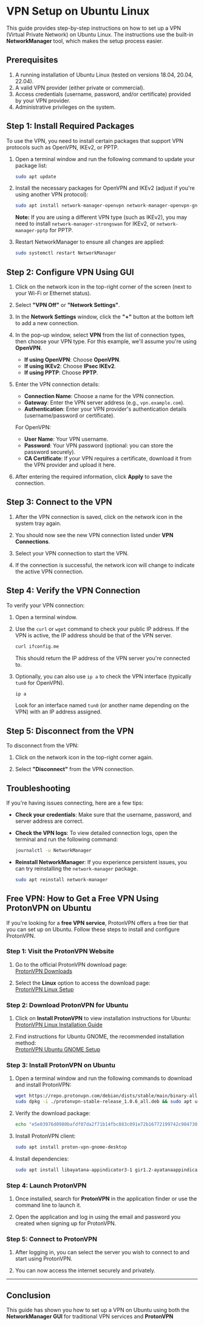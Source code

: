 # VPN Setup on Ubuntu Linux

This guide provides step-by-step instructions on how to set up a VPN (Virtual Private Network) on Ubuntu Linux. The instructions use the built-in **NetworkManager** tool, which makes the setup process easier.

## Prerequisites

1. A running installation of Ubuntu Linux (tested on versions 18.04, 20.04, 22.04).
2. A valid VPN provider (either private or commercial).
3. Access credentials (username, password, and/or certificate) provided by your VPN provider.
4. Administrative privileges on the system.

## Step 1: Install Required Packages

To use the VPN, you need to install certain packages that support VPN protocols such as OpenVPN, IKEv2, or PPTP.

1. Open a terminal window and run the following command to update your package list:

    ```bash
    sudo apt update
    ```

2. Install the necessary packages for OpenVPN and IKEv2 (adjust if you're using another VPN protocol):

    ```bash
    sudo apt install network-manager-openvpn network-manager-openvpn-gnome
    ```

    **Note:** If you are using a different VPN type (such as IKEv2), you may need to install `network-manager-strongswan` for IKEv2, or `network-manager-pptp` for PPTP.

3. Restart NetworkManager to ensure all changes are applied:

    ```bash
    sudo systemctl restart NetworkManager
    ```

## Step 2: Configure VPN Using GUI

1. Click on the network icon in the top-right corner of the screen (next to your Wi-Fi or Ethernet status).

2. Select **"VPN Off"** or **"Network Settings"**.

3. In the **Network Settings** window, click the **"+"** button at the bottom left to add a new connection.

4. In the pop-up window, select **VPN** from the list of connection types, then choose your VPN type. For this example, we'll assume you're using **OpenVPN**.

    - **If using OpenVPN**: Choose **OpenVPN**.
    - **If using IKEv2**: Choose **IPsec IKEv2**.
    - **If using PPTP**: Choose **PPTP**.

5. Enter the VPN connection details:
   - **Connection Name**: Choose a name for the VPN connection.
   - **Gateway**: Enter the VPN server address (e.g., `vpn.example.com`).
   - **Authentication**: Enter your VPN provider's authentication details (username/password or certificate).

    For OpenVPN:
    - **User Name**: Your VPN username.
    - **Password**: Your VPN password (optional: you can store the password securely).
    - **CA Certificate**: If your VPN requires a certificate, download it from the VPN provider and upload it here.

6. After entering the required information, click **Apply** to save the connection.

## Step 3: Connect to the VPN

1. After the VPN connection is saved, click on the network icon in the system tray again.

2. You should now see the new VPN connection listed under **VPN Connections**.

3. Select your VPN connection to start the VPN.

4. If the connection is successful, the network icon will change to indicate the active VPN connection.

## Step 4: Verify the VPN Connection

To verify your VPN connection:

1. Open a terminal window.

2. Use the `curl` or `wget` command to check your public IP address. If the VPN is active, the IP address should be that of the VPN server.

    ```bash
    curl ifconfig.me
    ```

    This should return the IP address of the VPN server you're connected to.

3. Optionally, you can also use `ip a` to check the VPN interface (typically `tun0` for OpenVPN).

    ```bash
    ip a
    ```

    Look for an interface named `tun0` (or another name depending on the VPN) with an IP address assigned.

## Step 5: Disconnect from the VPN

To disconnect from the VPN:

1. Click on the network icon in the top-right corner again.

2. Select **"Disconnect"** from the VPN connection.

## Troubleshooting

If you're having issues connecting, here are a few tips:

- **Check your credentials**: Make sure that the username, password, and server address are correct.
- **Check the VPN logs**: To view detailed connection logs, open the terminal and run the following command:

    ```bash
    journalctl -u NetworkManager
    ```

- **Reinstall NetworkManager**: If you experience persistent issues, you can try reinstalling the `network-manager` package.

    ```bash
    sudo apt reinstall network-manager
    ```

## Free VPN: How to Get a Free VPN Using ProtonVPN on Ubuntu

If you're looking for a **free VPN service**, ProtonVPN offers a free tier that you can set up on Ubuntu. Follow these steps to install and configure ProtonVPN.

### Step 1: Visit the ProtonVPN Website

1. Go to the official ProtonVPN download page:  
   [ProtonVPN Downloads](https://account.protonvpn.com/downloads)

2. Select the **Linux** option to access the download page:  
   [ProtonVPN Linux Setup](https://protonvpn.com/download-linux)

### Step 2: Download ProtonVPN for Ubuntu

1. Click on **Install ProtonVPN** to view installation instructions for Ubuntu:  
   [ProtonVPN Linux Installation Guide](https://protonvpn.com/support/linux-vpn-setup/)

2. Find instructions for Ubuntu GNOME, the recommended installation method:  
   [ProtonVPN Ubuntu GNOME Setup](https://protonvpn.com/support/official-linux-vpn-ubuntu/)

### Step 3: Install ProtonVPN on Ubuntu

1. Open a terminal window and run the following commands to download and install ProtonVPN:

    ```bash
    wget https://repo.protonvpn.com/debian/dists/stable/main/binary-all/protonvpn-stable-release_1.0.6_all.deb
    sudo dpkg -i ./protonvpn-stable-release_1.0.6_all.deb && sudo apt update
    ```

2. Verify the download package:

    ```bash
    echo "e5e03976d0980bafdf07da2f71b14fbc883c091e72b16772199742c98473002f protonvpn-stable-release_1.0.6_all.deb" | sha256sum --check -
    ```

3. Install ProtonVPN client:

    ```bash
    sudo apt install proton-vpn-gnome-desktop
    ```

4. Install dependencies:

    ```bash
    sudo apt install libayatana-appindicator3-1 gir1.2-ayatanaappindicator3-0.1 gnome-shell-extension-appindicator
    ```

### Step 4: Launch ProtonVPN

1. Once installed, search for **ProtonVPN** in the application finder or use the command line to launch it.

2. Open the application and log in using the email and password you created when signing up for ProtonVPN.

### Step 5: Connect to ProtonVPN

1. After logging in, you can select the server you wish to connect to and start using ProtonVPN.

2. You can now access the internet securely and privately.

---

## Conclusion

This guide has shown you how to set up a VPN on Ubuntu using both the **NetworkManager GUI** for traditional VPN services and **ProtonVPN**
